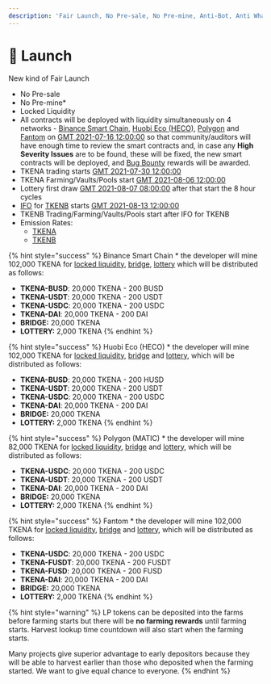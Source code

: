 ```yaml
---
description: 'Fair Launch, No Pre-sale, No Pre-mine, Anti-Bot, Anti Whale'
---
```


# 🚀 Launch

New kind of Fair Launch

* No Pre-sale
* No Pre-mine\*
* Locked Liquidity
* All contracts will be deployed with liquidity simultaneously on 4 networks - [Binance Smart Chain](https://www.binance.org/en/smartChain), [Huobi Eco \(HECO\)](https://www.hecochain.com/en-us/), [Polygon](https://polygon.technology/) and [Fantom](https://fantom.foundation/) on [GMT 2021-07-16 12:00:00](https://www.timeanddate.com/countdown/generic?iso=2021-07-16T12:00:00Z&font=sanserif&p0=769&csz=0&msg=DEFIFinance.one%20|%20Contracts) so that community/auditors will have enough time to review the smart contracts and, in case any **High Severity Issues** are to be found, these will be fixed, the new smart contracts will be deployed, and [Bug Bounty](security/bug-bounty.md) rewards will be awarded.
* TKENA trading starts [GMT 2021-07-30 12:00:00](https://www.timeanddate.com/countdown/generic?iso=2021-07-30T12:00:00Z&font=sanserif&p0=769&csz=0&msg=DEFIFinance.one%20|%20TKENA%20trading)
* TKENA Farming/Vaults/Pools start [GMT 2021-08-06 12:00:00](https://www.timeanddate.com/countdown/generic?iso=2021-08-06T12:00:00Z&font=sanserif&p0=769&csz=0&msg=DEFIFinance.one%20|%20TKENA%20Farming)
* Lottery first draw [GMT 2021-08-07 08:00:00](https://www.timeanddate.com/countdown/generic?iso=2021-08-06T12:00:00Z&font=sanserif&p0=769&csz=0&msg=DEFIFinance.one%20|%20TKENA%20Farming) after that start the 8 hour cycles
* [IFO](features/tkenb-ifo.md) for [TKENB](tokenomics/tkenb.md) starts [GMT 2021-08-13 12:00:00](https://www.timeanddate.com/countdown/generic?iso=2021-08-13T12:00:00Z&font=sanserif&p0=769&csz=0&msg=DEFIFinance.one%20|%20IFO%20TKENB)
* TKENB Trading/Farming/Vaults/Pools start after IFO for TKENB
* Emission Rates:
  * [TKENA](tokenomics/tkenb.md)
  * [TKENB](tokenomics/tkena.md)

{% hint style="success" %}
Binance Smart Chain \* the developer will mine 102,000 TKENA for [locked liquidity](features/locked-liquidity.md), [bridge](features/token-bridge.md), [lottery](features/lottery.md) which will be distributed as follows:

* **TKENA-BUSD**: 20,000 TKENA - 200 BUSD
* **TKENA-USDT**: 20,000 TKENA - 200 USDT
* **TKENA-USDC**: 20,000 TKENA - 200 USDC
* **TKENA-DAI**:     20,000 TKENA - 200 DAI
* **BRIDGE:**            20,000 TKENA
* **LOTTERY:**           2,000 TKENA
{% endhint %}

{% hint style="success" %}
Huobi Eco \(HECO\) \* the developer will mine 102,000 TKENA for [locked liquidity](features/locked-liquidity.md), [bridge](features/token-bridge.md) and [lottery](features/lottery.md), which will be distributed as follows:

* **TKENA-BUSD**: 20,000 TKENA - 200 HUSD
* **TKENA-USDT**: 20,000 TKENA - 200 USDT
* **TKENA-USDC**: 20,000 TKENA - 200 USDC
* **TKENA-DAI**:     20,000 TKENA - 200 DAI
* **BRIDGE:**            20,000 TKENA
* **LOTTERY:**           2,000 TKENA
{% endhint %}

{% hint style="success" %}
Polygon \(MATIC\) \* the developer will mine 82,000 TKENA for [locked liquidity](features/locked-liquidity.md), [bridge](features/token-bridge.md) and [lottery](features/lottery.md), which will be distributed as follows:

* **TKENA-USDC**: 20,000 TKENA - 200 USDC
* **TKENA-USDT**: 20,000 TKENA - 200 USDT
* **TKENA-DAI**:     20,000 TKENA - 200 DAI
* **BRIDGE:**            20,000 TKENA
* **LOTTERY:**           2,000 TKENA
{% endhint %}

{% hint style="success" %}
Fantom \* the developer will mine 102,000 TKENA for [locked liquidity](features/locked-liquidity.md), [bridge](features/token-bridge.md) and [lottery](features/lottery.md), which will be distributed as follows:

* **TKENA-USDC**:   20,000 TKENA - 200 USDC
* **TKENA-FUSDT**: 20,000 TKENA - 200 FUSDT
* **TKENA-FUSD**:   20,000 TKENA - 200 FUSD
* **TKENA-DAI**:       20,000 TKENA - 200 DAI
* **BRIDGE:**              20,000 TKENA
* **LOTTERY:**             2,000 TKENA
{% endhint %}

{% hint style="warning" %}
LP tokens can be deposited into the farms before farming starts but there will be **no farming rewards** until farming starts. Harvest lookup time countdown will also start when the farming starts.

Many projects give superior advantage to early depositors because they will be able to harvest earlier than those who deposited when the farming started. We want to give equal chance to everyone.
{% endhint %}

​

​

​
